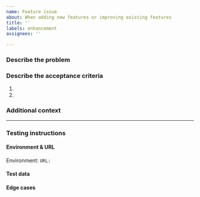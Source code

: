 ```yaml
---
name: Feature issue
about: When adding new features or improving existing features
title: ''
labels: enhancement
assignees: ''

---
```


<!--
Check the following when creating an issue:
* Did you add a proper title?
  * Start with a verb e.g. _Fix_ or _Update_ (imperative mood)
  * Only a capital at the start of the title (except for brand names e.g. _GitHub_)
  * No punctuation
* Did you add it in the right project ([Development](https://github.com/orgs/Phished-BV/projects/2/views/1))?
* Did you add the correct labels?
-->

### Describe the problem

### Describe the acceptance criteria

1.
2.

### Additional context
<!-- specifications, Figma designs, screenshots, videos, information for QA -->

---

### Testing instructions

#### Environment & URL

Environment: ``
URL: ``

#### Test data
<!-- database tables, environment variables, feature flags, Postman collection, permissions -->

#### Edge cases
<!-- non-happy paths that should be tested -->
